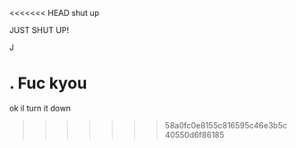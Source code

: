 <<<<<<< HEAD
shut up


JUST SHUT UP!












J





. Fuc kyou
=======
ok il turn it down
>>>>>>> 58a0fc0e8155c816595c46e3b5c40550d6f86185
